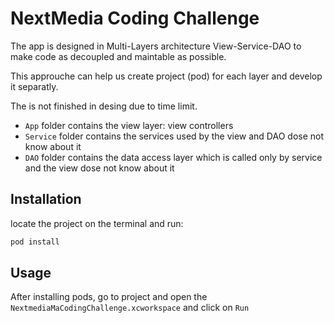 # NextMedia Coding Challenge

The app is designed in Multi-Layers architecture View-Service-DAO 
to make code as decoupled and maintable as possible.

This approuche can help us create project (pod) for each layer and develop it separatly.

The is not finished in desing due to time limit.

- `App` folder contains the view layer: view controllers
- `Service` folder contains the services used by the view and DAO dose not know about it
- `DAO` folder contains the data access layer which is called only by service and the view dose not know about it

## Installation

locate the project on the terminal and run: 

```bash
pod install
```


## Usage

After installing pods, go to project and open the `NextmediaMaCodingChallenge.xcworkspace` and click on `Run` 

